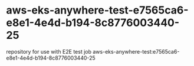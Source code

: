 # aws-eks-anywhere-test-e7565ca6-e8e1-4e4d-b194-8c8776003440-25
repository for use with E2E test job aws-eks-anywhere-test:e7565ca6-e8e1-4e4d-b194-8c8776003440-25
